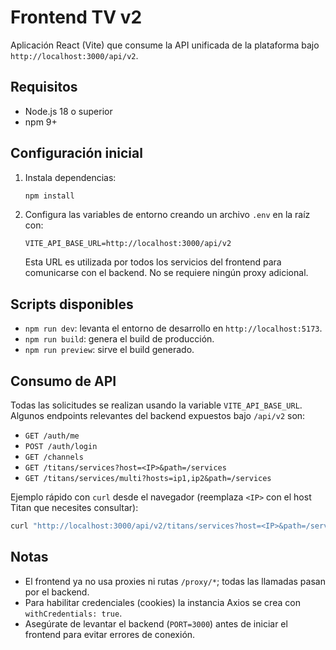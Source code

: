 # Frontend TV v2

Aplicación React (Vite) que consume la API unificada de la plataforma bajo `http://localhost:3000/api/v2`.

## Requisitos

- Node.js 18 o superior
- npm 9+

## Configuración inicial

1. Instala dependencias:

   ```bash
   npm install
   ```

2. Configura las variables de entorno creando un archivo `.env` en la raíz con:

   ```env
   VITE_API_BASE_URL=http://localhost:3000/api/v2
   ```

   Esta URL es utilizada por todos los servicios del frontend para comunicarse con el backend. No se requiere ningún proxy adicional.

## Scripts disponibles

- `npm run dev`: levanta el entorno de desarrollo en `http://localhost:5173`.
- `npm run build`: genera el build de producción.
- `npm run preview`: sirve el build generado.

## Consumo de API

Todas las solicitudes se realizan usando la variable `VITE_API_BASE_URL`. Algunos endpoints relevantes del backend expuestos bajo `/api/v2` son:

- `GET /auth/me`
- `POST /auth/login`
- `GET /channels`
- `GET /titans/services?host=<IP>&path=/services`
- `GET /titans/services/multi?hosts=ip1,ip2&path=/services`

Ejemplo rápido con `curl` desde el navegador (reemplaza `<IP>` con el host Titan que necesites consultar):

```bash
curl "http://localhost:3000/api/v2/titans/services?host=<IP>&path=/services"
```

## Notas

- El frontend ya no usa proxies ni rutas `/proxy/*`; todas las llamadas pasan por el backend.
- Para habilitar credenciales (cookies) la instancia Axios se crea con `withCredentials: true`.
- Asegúrate de levantar el backend (`PORT=3000`) antes de iniciar el frontend para evitar errores de conexión.
